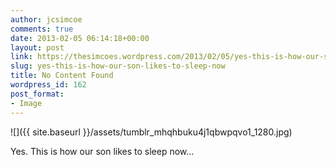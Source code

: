 ```yaml
---
author: jcsimcoe
comments: true
date: 2013-02-05 06:14:18+00:00
layout: post
link: https://thesimcoes.wordpress.com/2013/02/05/yes-this-is-how-our-son-likes-to-sleep-now/
slug: yes-this-is-how-our-son-likes-to-sleep-now
title: No Content Found
wordpress_id: 162
post_format:
- Image
---
```


![]({{ site.baseurl }}/assets/tumblr_mhqhbuku4j1qbwpqvo1_1280.jpg)

Yes. This is how our son likes to sleep now…
